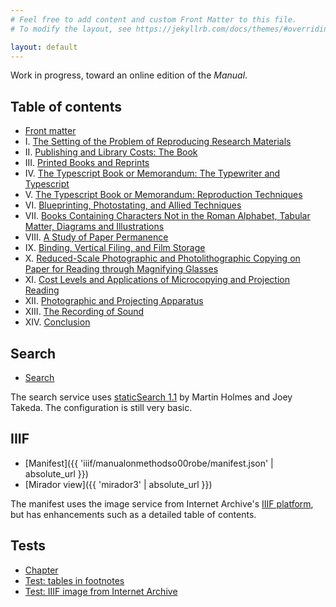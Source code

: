 ```yaml
---
# Feel free to add content and custom Front Matter to this file.
# To modify the layout, see https://jekyllrb.com/docs/themes/#overriding-theme-defaults

layout: default
---
```


Work in progress, toward an online edition of the *Manual*.

## Table of contents

- <span class="chapternumber"></span> [Front matter](sections/00-front.html)
- <span class="chapternumber">I.</span> [The Setting of the Problem of Reproducing Research Materials](sections/01-the-setting-of-the-problem-of-reproducing-research-materials.html)
- <span class="chapternumber">II.</span> [Publishing and Library Costs: The Book](sections/02-publishing-and-library-costs-the-book.html)
- <span class="chapternumber">III.</span> [Printed Books and Reprints](sections/03-printed-books.html)
- <span class="chapternumber">IV.</span> [The Typescript Book or Memorandum: The Typewriter and Typescript](sections/04-the-typescript-book-or-memorandum-typescript.html)
- <span class="chapternumber">V.</span> [The Typescript Book or Memorandum: Reproduction Techniques](sections/05-the-typescript-book-or-memorandum-reproduction-techniques.html)
- <span class="chapternumber">VI.</span> [Blueprinting, Photostating, and Allied Techniques](sections/06-blueprinting-photostating-and-allied-techniques.html)
- <span class="chapternumber">VII.</span> [Books Containing Characters Not in the Roman Alphabet, Tabular Matter, Diagrams and Illustrations](sections/07-books-containing-characters-not-in-the-roman-alphabet-tabular-matter-diagrams-and-illustrations.html)
- <span class="chapternumber">VIII.</span> [A Study of Paper Permanence](sections/08-a-study-of-paper-permanence.html)
- <span class="chapternumber">IX.</span> [Binding, Vertical Filing, and Film Storage](sections/09-binding-vertical-filing-and-film-storage.html)
- <span class="chapternumber">X.</span> [Reduced-Scale Photographic and Photolithographic Copying on Paper for Reading through Magnifying Glasses](sections/10-reduced-scale-photographic-and-photolithographic-copying-on-paper-for-reading-through-magnifying-glasses.html)
- <span class="chapternumber">XI.</span> [Cost Levels and Applications of Microcopying and Projection Reading](sections/11-cost-levels-and-applications-of-microcopying-and-projection-reading.html)
- <span class="chapternumber">XII.</span> [Photographic and Projecting Apparatus](sections/12-photographic-and-projecting-apparatus.html)
- <span class="chapternumber">XIII.</span> [The Recording of Sound](sections/13-the-recording-of-sound.html)
- <span class="chapternumber">XIV.</span> [Conclusion](sections/14-conclusion.html)

## Search

- [Search](search.html)

The search service uses [staticSearch 1.1](https://endings.uvic.ca/staticSearch/docs/index.html) by Martin Holmes and Joey Takeda. The configuration is still very basic. 

## IIIF

- [Manifest]({{ 'iiif/manualonmethodso00robe/manifest.json' | absolute_url }})
- [Mirador view]({{ 'mirador3' | absolute_url }})

The manifest uses the image service from Internet Archive's [IIIF platform](https://blog.archive.org/2023/09/18/making-iiif-official-at-the-internet-archive/), but has enhancements such as a detailed table of contents.

## Tests

- [Chapter](sections/01-the-setting-of-the-problem-of-reproducing-research-materials.html)
- [Test: tables in footnotes](tests/table-test.html)
- [Test: IIIF image from Internet Archive](tests/image-test.html)
